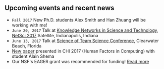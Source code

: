 ## Upcoming events and recent news

- `Fall 2017` New Ph.D. students Alex Smith and Han Zhuang will be working with me! 
- `June 20, 2017` Talk at [Knowledge Networks in Science and Technology](http://billshi.net/netsci2017.html), [NetSci 2017](http://netsci2017.net/) Satellite, Indianapolis, Indiana
- `June 13, 2017` Talk at [Science of Team Science Conference](http://www.scienceofteamscience.org/), Clearwater Beach, Florida
- [New paper](http://dl.acm.org/citation.cfm?id=3053275) presented in CHI 2017 (Human Factors in Computing) with student Alain Shema
- Our NSF's EAGER grant was recommended for funding! [Read more](/funding/)
